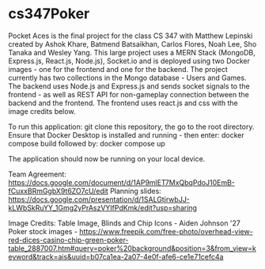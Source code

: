 # cs347Poker

Pocket Aces is the final project for the class CS 347 with Matthew Lepinski created by Ashok Khare, Batmend Batsaikhan, Carlos Flores, Noah Lee, Sho Tanaka and Wesley Yang. This large project uses a MERN Stack (MongoDB, Express.js, React.js, Node.js), Socket.io and is deployed using two Docker images - one for the frontend and one for the backend. The project currently has two collections in the Mongo database - Users and Games. The backend uses Node.js and Express.js and sends socket signals to the frontend - as well as REST API for non-gameplay connection between the backend and the frontend. The frontend uses react.js and css with the image credits below.

To run this application: git clone this repository, the go to the root directory. Ensure that Docker Desktop is installed and running - then enter: docker compose build
followed by: docker compose up

The application should now be running on your local device.


Team Agreement: https://docs.google.com/document/d/1AP9mlET7MxQbqPdoJ10EmB-fCuxxBRmGgbX9t6ZO7cU/edit
Planning slides: https://docs.google.com/presentation/d/1SALGtjrwbJJ-kLWbSkRuYY_1Gmg2yPrAszVYIfPdKmk/edit?usp=sharing

Image Credits:
Table Image, Blinds and Chip Icons - Aiden Johnson '27
Poker stock images - https://www.freepik.com/free-photo/overhead-view-red-dices-casino-chip-green-poker-table_2887007.htm#query=poker%20background&position=3&from_view=keyword&track=ais&uuid=b07ca1ea-2a07-4e0f-afe6-ce1e71cefc4a 
